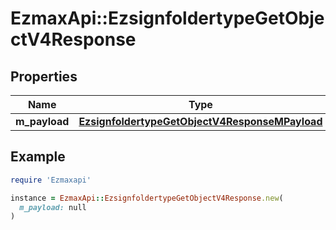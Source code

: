 # EzmaxApi::EzsignfoldertypeGetObjectV4Response

## Properties

| Name | Type | Description | Notes |
| ---- | ---- | ----------- | ----- |
| **m_payload** | [**EzsignfoldertypeGetObjectV4ResponseMPayload**](EzsignfoldertypeGetObjectV4ResponseMPayload.md) |  |  |

## Example

```ruby
require 'Ezmaxapi'

instance = EzmaxApi::EzsignfoldertypeGetObjectV4Response.new(
  m_payload: null
)
```

